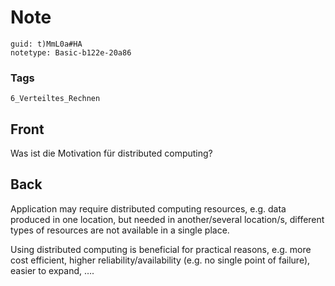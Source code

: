 # Note
```
guid: t)MmL0a#HA
notetype: Basic-b122e-20a86
```

### Tags
```
6_Verteiltes_Rechnen
```

## Front
Was ist die Motivation für distributed computing?

## Back
Application may require distributed computing resources, e.g. data
produced in one location, but needed in another/several location/s,
different types of resources are not available in a single place.
<div>
  Using distributed computing is beneficial for practical reasons,
  e.g. more cost efficient, higher reliability/availability (e.g.
  no single point of failure), easier to expand, ….
</div>
